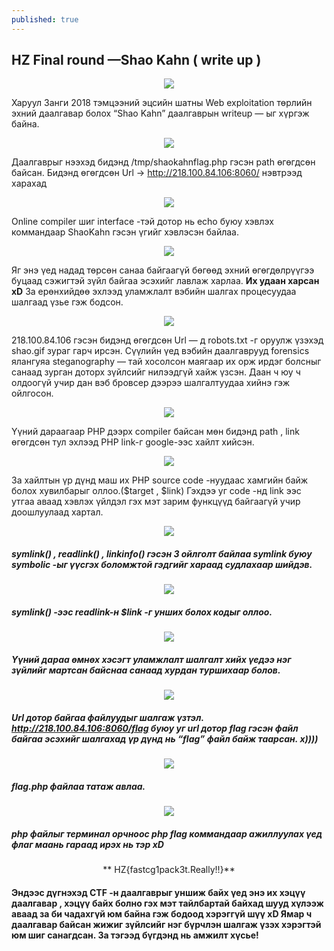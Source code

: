 ```yaml
---
published: true
---
```

## HZ Final round —Shao Kahn ( write up )

<p align="center">

<img src="https://raw.githubusercontent.com/fg0d/fg0d.github.io/master/_posts/hz-18-final-round-1.png">

</p>
Харуул Занги 2018 тэмцээний эцсийн шатны Web exploitation төрлийн эхний даалгавар болох “Shao Kahn” даалгаврын writeup — ыг хүргэж байна.

<p align="center">
<img src="https://raw.githubusercontent.com/fg0d/fg0d.github.io/master/_posts/hz-18-final-round-2.png">
</p>

Даалгаврыг нээхэд бидэнд /tmp/shaokahnflag.php гэсэн path өгөгдсөн байсан. Бидэнд өгөгдсөн Url → http://218.100.84.106:8060/ нэвтрээд харахад

<p align="center">
<img src="https://raw.githubusercontent.com/fg0d/fg0d.github.io/master/_posts/hz-18-final-round-3.png">
</p>

Online compiler шиг interface -тэй дотор нь echo буюу хэвлэх коммандаар ShaoKahn гэсэн үгийг хэвлэсэн байлаа.

<p align="center">
<img src="https://raw.githubusercontent.com/fg0d/fg0d.github.io/master/_posts/hz-18-final-round-4.png">
</p>

Яг энэ үед надад төрсөн санаа байгаагүй бөгөөд эхний өгөгдөлрүүгээ буцаад сэжигтэй зүйл байгаа эсэхийг лавлаж харлаа. **Их удаан харсан xD** За ерөнхийдөө эхлээд уламжлалт вэбийн шалгах процесуудаа шалгаад үзье гэж бодсон.

<p align="center">
<img src="https://raw.githubusercontent.com/fg0d/fg0d.github.io/master/_posts/hz-18-final-round-5.png">
</p>

218.100.84.106 гэсэн бидэнд өгөгдсөн Url — д robots.txt -г оруулж үзэхэд shao.gif зураг гарч ирсэн. Сүүлийн үед вэбийн даалгаврууд forensics ялангуяа steganography — тай хосолсон маягаар их орж ирдэг болсныг санаад зурган доторх зүйлсийг нилээдгүй хайж үзсэн. Даан ч юу ч олдоогүй учир дан вэб бровсер дээрээ шалгалтуудаа хийнэ гэж ойлгосон.

<p align="center">
<img src="https://raw.githubusercontent.com/fg0d/fg0d.github.io/master/_posts/hz-18-final-round-6.png">
</p>

Үүний дараагаар PHP дээрх compiler байсан мөн бидэнд path , link өгөгдсөн тул эхлээд PHP link-г google-ээс хайлт хийсэн.

<p align="center">
<img src="https://raw.githubusercontent.com/fg0d/fg0d.github.io/master/_posts/hz-18-final-round-7.png">
</p>

За хайлтын үр дүнд маш их PHP source code -нуудаас хамгийн байж болох хувилбарыг оллоо.($target , $link) Гэхдээ уг code -нд link ээс утгаа аваад хэвлэх үйлдэл гэх мэт зарим функцүүд байгаагүй учир доошлуулаад хартал.

<p align="center">
<img src="https://raw.githubusercontent.com/fg0d/fg0d.github.io/master/_posts/hz-18-final-round-8.png">
</p>

##### symlink() , readlink() , linkinfo() гэсэн 3 ойлголт байлаа symlink буюу symbolic -ыг үүсгэх боломжтой гэдгийг хараад судлахаар шийдэв.

<p align="center">
<img src="https://raw.githubusercontent.com/fg0d/fg0d.github.io/master/_posts/hz-18-final-round-9.png">
</p>

##### symlink() -ээс readlink-н $link -г унших болох кодыг оллоо.

<p align="center">
<img src="https://raw.githubusercontent.com/fg0d/fg0d.github.io/master/_posts/hz-18-final-round-10.png">
</p>

##### Үүний дараа өмнөх хэсэгт уламжлалт шалгалт хийх үедээ нэг зүйлийг мартсан байснаа санаад хурдан туршихаар болов.

<p align="center">
<img src="https://raw.githubusercontent.com/fg0d/fg0d.github.io/master/_posts/hz-18-final-round-10.png">
</p>

##### Url дотор байгаа файлуудыг шалгаж үзтэл. http://218.100.84.106:8060/flag буюу уг url дотор flag гэсэн файл байгаа эсэхийг шалгахад үр дүнд нь “flag” файл байж таарсан. x))))

<p align="center">
<img src="https://raw.githubusercontent.com/fg0d/fg0d.github.io/master/_posts/hz-18-final-round-11.png">
</p>

##### flag.php файлаа татаж авлаа.

<p align="center">
<img src="https://raw.githubusercontent.com/fg0d/fg0d.github.io/master/_posts/hz-18-final-round-12.png">
</p>

##### php файлыг терминал орчноос php flag коммандаар ажиллуулах үед флаг маань гараад ирэх нь тэр xD

<p align="center">
 ** HZ{fastcg1pack3t.Really!!}**
</p>

#### Эндээс дүгнэхэд CTF -н даалгаврыг уншиж байх үед энэ их хэцүү даалгавар , хэцүү байх болно гэх мэт тайлбартай байхад шууд хүлээж аваад за би чадахгүй юм байна гэж бодоод хэрэггүй шүү xD Ямар ч даалгавар байсан жижиг зүйлсийг нэг бүрчлэн шалгаж үзэх хэрэгтэй юм шиг санагдсан. За тэгээд бүгдэнд нь амжилт хүсье!